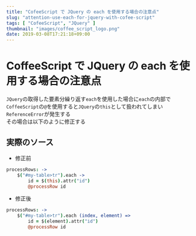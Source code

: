 ```yaml
---
title: "CofeeScript で JQuery の each を使用する場合の注意点"
slug: "attention-use-each-for-jquery-with-cofee-script"
tags: [ "CofeeScript", "JQuery" ]
thumbnail: "images/coffee_script_logo.png"
date: 2019-03-08T17:21:18+09:00
---
```


# CoffeeScript で JQuery の each を使用する場合の注意点

`JQuery`の取得した要素分繰り返す`each`を使用した場合に`each`の内部で`CoffeeScript`の`@`を使用すると`JQuery`の`this`として扱われてしまい`ReferenceError`が発生する  
その場合は以下のように修正する

## 実際のソース

* 修正前

```coffeescript
processRows: ->
    $("#my-table>tr").each ->
        id = $(this).attr("id")
        @processRow id
```

* 修正後

```coffeescript
processRows: ->
    $("#my-table>tr").each (index, element) =>
        id = $(element).attr("id")
        @processRow id
```
